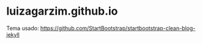 # luizagarzim.github.io

Tema usado: https://github.com/StartBootstrap/startbootstrap-clean-blog-jekyll